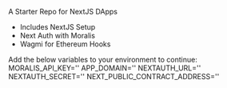 A Starter Repo for NextJS DApps
- Includes NextJS Setup
- Next Auth with Moralis
- Wagmi for Ethereum Hooks

Add the below variables to your environment to continue:
MORALIS_API_KEY=''
APP_DOMAIN=''
NEXTAUTH_URL=''
NEXTAUTH_SECRET=''
NEXT_PUBLIC_CONTRACT_ADDRESS=''
